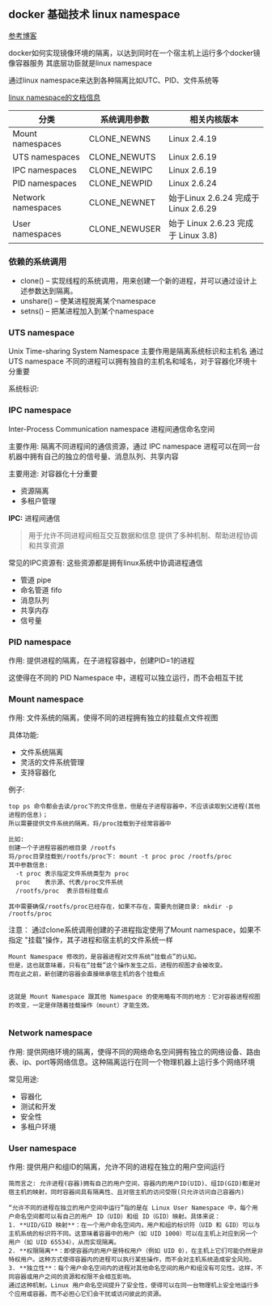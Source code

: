 ## docker 基础技术 linux namespace
[参考博客](https://coolshell.cn/articles/17010.html)

docker如何实现镜像环境的隔离，以达到同时在一个宿主机上运行多个docker镜像容器服务
其底层功臣就是linux namespace

通过linux namespace来达到各种隔离比如UTC、PID、文件系统等

[linux namespace的文档信息](https://lwn.net/Articles/531114/)

| 分类	|系统调用参数	|相关内核版本|
|--------|------|----------|
|Mount namespaces	|CLONE_NEWNS	|Linux 2.4.19|
|UTS namespaces	|CLONE_NEWUTS	|Linux 2.6.19|
|IPC namespaces	|CLONE_NEWIPC	|Linux 2.6.19|
|PID namespaces	|CLONE_NEWPID	|Linux 2.6.24|
|Network namespaces	|CLONE_NEWNET	|始于Linux 2.6.24 完成于 Linux 2.6.29|
|User namespaces	|CLONE_NEWUSER	|始于 Linux 2.6.23 完成于 Linux 3.8)|


### 依赖的系统调用
- clone() – 实现线程的系统调用，用来创建一个新的进程，并可以通过设计上述参数达到隔离。
- unshare() – 使某进程脱离某个namespace
- setns() – 把某进程加入到某个namespace

### UTS namespace
Unix Time-sharing System Namespace 主要作用是隔离系统标识和主机名
通过 UTS namespace 不同的进程可以拥有独自的主机名和域名，对于容器化环境十分重要

系统标识: 

### IPC namespace  
Inter-Process Communication namespace 进程间通信命名空间

主要作用: 隔离不同进程间的通信资源，通过 IPC namespace 进程可以在同一台机器中拥有自己的独立的信号量、消息队列、共享内容

主要用途: 对容器化十分重要
- 资源隔离
- 多租户管理

**IPC:** 进程间通信
> 用于允许不同进程间相互交互数据和信息
> 提供了多种机制、帮助进程协调和共享资源

常见的IPC资源有: 这些资源都是拥有linux系统中协调进程通信
- 管道 pipe
- 命名管道 fifo
- 消息队列
- 共享内存
- 信号量



### PID namespace
作用: 提供进程的隔离，在子进程容器中，创建PID=1的进程

这使得在不同的 PID Namespace 中，进程可以独立运行，而不会相互干扰

### Mount namespace
作用: 文件系统的隔离，使得不同的进程拥有独立的挂载点文件视图

具体功能:
- 文件系统隔离
- 灵活的文件系统管理
- 支持容器化


例子:
```text
top ps 命令都会去读/proc下的文件信息，但是在子进程容器中，不应该读取到父进程(其他进程的信息)；
所以需要提供文件系统的隔离，将/proc挂载到子经常容器中

比如:
创建一个子进程容器的根目录 /rootfs
将/proc目录挂载到/rootfs/proc下: mount -t proc proc /rootfs/proc
其中参数信息:
  -t proc 表示指定文件系统类型为 proc
  proc    表示源、代表/proc文件系统
  /rootfs/proc  表示目标挂载点
  
其中需要确保/rootfs/proc已经存在，如果不存在，需要先创建目录: mkdir -p /rootfs/proc

```

注意：
 通过clone系统调用创建的子进程指定使用了Mount namespace，如果不指定 "挂载"操作，其子进程和宿主机的文件系统一样
```text
Mount Namespace 修改的，是容器进程对文件系统“挂载点”的认知。
但是，这也就意味着，只有在“挂载”这个操作发生之后，进程的视图才会被改变。
而在此之前，新创建的容器会直接继承宿主机的各个挂载点


这就是 Mount Namespace 跟其他 Namespace 的使用略有不同的地方：它对容器进程视图的改变，一定是伴随着挂载操作（mount）才能生效。


```


### Network namespace
作用: 提供网络环境的隔离，使得不同的网络命名空间拥有独立的网络设备、路由表、ip、port等网络信息。这种隔离运行在同一个物理机器上运行多个网络环境

常见用途:
- 容器化
- 测试和开发
- 安全性
- 多租户环境

### User namespace
作用: 提供用户和组ID的隔离，允许不同的进程在独立的用户空间运行

```text
简而言之: 允许进程(容器)拥有自己的用户空间，容器内的用户ID(UID)、组ID(GID)都是对宿主机的映射，同时容器间具有隔离性、且对宿主机的访问受限(只允许访问自己容器内)

“允许不同的进程在独立的用户空间中运行”指的是在 Linux User Namespace 中，每个用户命名空间都可以有自己的用户 ID（UID）和组 ID（GID）映射。具体来说：
1. **UID/GID 映射**：在一个用户命名空间内，用户和组的标识符（UID 和 GID）可以与主机系统的标识符不同。这意味着容器中的用户（如 UID 1000）可以在主机上对应到另一个用户（如 UID 65534），从而实现隔离。
2. **权限隔离**：即使容器内的用户是特权用户（例如 UID 0），在主机上它们可能仍然是非特权用户。这种方式使得容器内的进程可以执行某些操作，而不会对主机系统造成安全风险。
3. **独立性**：每个用户命名空间内的进程对其他命名空间的用户和组没有可见性。这样，不同容器或用户之间的资源和权限不会相互影响。
通过这种机制，Linux 用户命名空间提升了安全性，使得可以在同一台物理机上安全地运行多个应用或容器，而不必担心它们会干扰或访问彼此的资源。
```